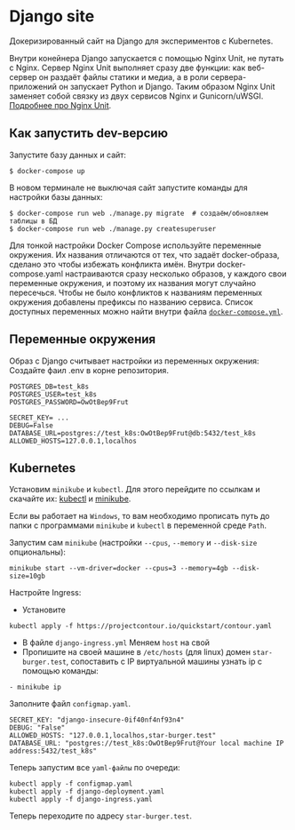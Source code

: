 # Django site

Докеризированный сайт на Django для экспериментов с Kubernetes.

Внутри конейнера Django запускается с помощью Nginx Unit, не путать с Nginx. Сервер Nginx Unit выполняет сразу две функции: как веб-сервер он раздаёт файлы статики и медиа, а в роли сервера-приложений он запускает Python и Django. Таким образом Nginx Unit заменяет собой связку из двух сервисов Nginx и Gunicorn/uWSGI. [Подробнее про Nginx Unit](https://unit.nginx.org/).

## Как запустить dev-версию

Запустите базу данных и сайт:

```shell-session
$ docker-compose up
```

В новом терминале не выключая сайт запустите команды для настройки базы данных:

```shell-session
$ docker-compose run web ./manage.py migrate  # создаём/обновляем таблицы в БД
$ docker-compose run web ./manage.py createsuperuser
```

Для тонкой настройки Docker Compose используйте переменные окружения. Их названия отличаются от тех, что задаёт docker-образа, сделано это чтобы избежать конфликта имён. Внутри docker-compose.yaml настраиваются сразу несколько образов, у каждого свои переменные окружения, и поэтому их названия могут случайно пересечься. Чтобы не было конфликтов к названиям переменных окружения добавлены префиксы по названию сервиса. Список доступных переменных можно найти внутри файла [`docker-compose.yml`](./docker-compose.yml).

## Переменные окружения

Образ с Django считывает настройки из переменных окружения:
Создайте фаил .env в корне репозитория.

```
POSTGRES_DB=test_k8s
POSTGRES_USER=test_k8s
POSTGRES_PASSWORD=OwOtBep9Frut

SECRET_KEY= ...
DEBUG=False
DATABASE_URL=postgres://test_k8s:OwOtBep9Frut@db:5432/test_k8s
ALLOWED_HOSTS=127.0.0.1,localhos
```

## Kubernetes

Установим `minikube` и `kubectl`. Для этого перейдите по ссылкам и скачайте их:
[kubectl](https://kubernetes.io/ru/docs/tasks/tools/install-kubectl/) и [minikube](https://minikube.sigs.k8s.io/docs/start/).

Если вы работает на `Windows`, то вам необходимо прописать путь до папки с программами `minikube` и `kubectl` в переменной среде `Path`.

Запустим сам `minikube` (настройки `--cpus`, `--memory` и `--disk-size` опциональны):

```
minikube start --vm-driver=docker --cpus=3 --memory=4gb --disk-size=10gb
```

Настройте Ingress:

- Установите

```shell
kubectl apply -f https://projectcontour.io/quickstart/contour.yaml
```

- В файле `django-ingress.yml` Меняем `host` на свой
- Пропишите на своей машине в `/etc/hosts` (для linux) домен `star-burger.test`, сопоставить с IP виртуальной машины
  узнать ip c помощью команды:

```shell
- minikube ip
```

Заполните файл `configmap.yaml`.

```
SECRET_KEY: "django-insecure-0if40nf4nf93n4"
DEBUG: "False"
ALLOWED_HOSTS: "127.0.0.1,localhos,star-burger.test"
DATABASE_URL: "postgres://test_k8s:OwOtBep9Frut@Your local machine IP address:5432/test_k8s"
```

Теперь запустим все `yaml-файлы` по очереди:

```
kubectl apply -f configmap.yaml
kubectl apply -f django-deployment.yaml
kubectl apply -f django-ingress.yaml
```

Теперь переходите по адресу `star-burger.test`.
